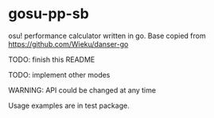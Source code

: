# gosu-pp-sb

osu! performance calculator written in go. Base copied from https://github.com/Wieku/danser-go

TODO: finish this README

TODO: implement other modes

WARNING: API could be changed at any time

Usage examples are in test package.
